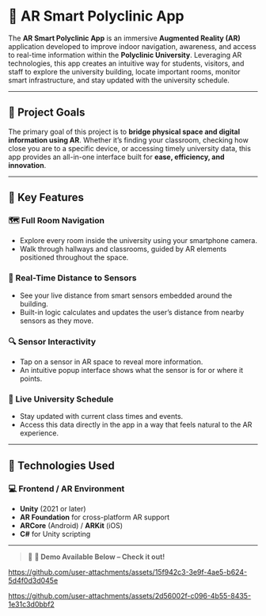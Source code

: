 # 🏥 **AR Smart Polyclinic App**

The **AR Smart Polyclinic App** is an immersive **Augmented Reality (AR)** application developed to improve indoor navigation, awareness, and access to real-time information within the **Polyclinic University**. Leveraging AR technologies, this app creates an intuitive way for students, visitors, and staff to explore the university building, locate important rooms, monitor smart infrastructure, and stay updated with the university schedule.

---

## 🎯 **Project Goals**

The primary goal of this project is to **bridge physical space and digital information using AR**. Whether it’s finding your classroom, checking how close you are to a specific device, or accessing timely university data, this app provides an all-in-one interface built for **ease, efficiency, and innovation**.

---

## 🧩 **Key Features**

### 🗺️ Full Room Navigation
- Explore every room inside the university using your smartphone camera.
- Walk through hallways and classrooms, guided by AR elements positioned throughout the space.

### 📏 Real-Time Distance to Sensors
- See your live distance from smart sensors embedded around the building.
- Built-in logic calculates and updates the user’s distance from nearby sensors as they move.

### 🔍 Sensor Interactivity
- Tap on a sensor in AR space to reveal more information.
- An intuitive popup interface shows what the sensor is for or where it points.

### 📅 Live University Schedule
- Stay updated with current class times and events.
- Access this data directly in the app in a way that feels natural to the AR experience.

---

## 🧠 **Technologies Used**

### 💻 Frontend / AR Environment
- **Unity** (2021 or later)
- **AR Foundation** for cross-platform AR support
- **ARCore** (Android) / **ARKit** (iOS)
- **C#** for Unity scripting

---

> 🔴 **🎥 Demo Available Below – Check it out!**


https://github.com/user-attachments/assets/15f942c3-3e9f-4ae5-b624-5d4f0d3d045e



https://github.com/user-attachments/assets/2d56002f-c096-4b55-8435-1e31c3d0bbf2
